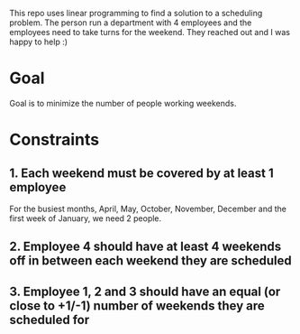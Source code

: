 This repo uses linear programming to find a solution to a scheduling problem. The person run a department with 4 employees and the employees need to take turns for the weekend. They reached out and I was happy to help :)

# Goal 

Goal is to minimize the number of people working weekends.

# Constraints

## 1. Each weekend must be covered by at least 1 employee

For the busiest months, April, May, October, November, December and the first week of January, we need 2 people.

## 2. Employee 4 should have at least 4 weekends off in between each weekend they are scheduled

## 3. Employee 1, 2 and 3 should have an equal (or close to +1/-1) number of weekends they are scheduled for